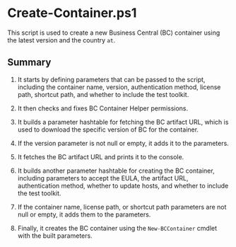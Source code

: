 # Create-Container.ps1

This script is used to create a new Business Central (BC) container using the latest version and the country `at`.

## Summary

1. It starts by defining parameters that can be passed to the script, including the container name, version, authentication method, license path, shortcut path, and whether to include the test toolkit.

2. It then checks and fixes BC Container Helper permissions.

3. It builds a parameter hashtable for fetching the BC artifact URL, which is used to download the specific version of BC for the container.

4. If the version parameter is not null or empty, it adds it to the parameters.

5. It fetches the BC artifact URL and prints it to the console.

6. It builds another parameter hashtable for creating the BC container, including parameters to accept the EULA, the artifact URL, authentication method, whether to update hosts, and whether to include the test toolkit.

7. If the container name, license path, or shortcut path parameters are not null or empty, it adds them to the parameters.

8. Finally, it creates the BC container using the `New-BCContainer` cmdlet with the built parameters.
